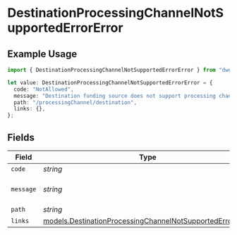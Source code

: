 # DestinationProcessingChannelNotSupportedErrorError

## Example Usage

```typescript
import { DestinationProcessingChannelNotSupportedErrorError } from "dwolla-typescript";

let value: DestinationProcessingChannelNotSupportedErrorError = {
  code: "NotAllowed",
  message: "Destination funding source does not support processing channel",
  path: "/processingChannel/destination",
  links: {},
};
```

## Fields

| Field                                                                                                                        | Type                                                                                                                         | Required                                                                                                                     | Description                                                                                                                  | Example                                                                                                                      |
| ---------------------------------------------------------------------------------------------------------------------------- | ---------------------------------------------------------------------------------------------------------------------------- | ---------------------------------------------------------------------------------------------------------------------------- | ---------------------------------------------------------------------------------------------------------------------------- | ---------------------------------------------------------------------------------------------------------------------------- |
| `code`                                                                                                                       | *string*                                                                                                                     | :heavy_minus_sign:                                                                                                           | N/A                                                                                                                          | NotAllowed                                                                                                                   |
| `message`                                                                                                                    | *string*                                                                                                                     | :heavy_minus_sign:                                                                                                           | N/A                                                                                                                          | Destination funding source does not support processing channel                                                               |
| `path`                                                                                                                       | *string*                                                                                                                     | :heavy_minus_sign:                                                                                                           | N/A                                                                                                                          | /processingChannel/destination                                                                                               |
| `links`                                                                                                                      | [models.DestinationProcessingChannelNotSupportedErrorLinks](../models/destinationprocessingchannelnotsupportederrorlinks.md) | :heavy_minus_sign:                                                                                                           | N/A                                                                                                                          | {}                                                                                                                           |